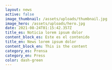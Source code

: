 ```yaml
---
layout: news
active: false
image_thumbnail: /assets/uploads/thumbnail.jpg
image_hero: /assets/uploads/hero.jpg
date: 2021-08-24T01:15:42.357Z
title_es: Noticia lorem ipsum dolor
content_block_es: Este es el contenido
title_en: News lorem ipsum dolor
content_block_en: This is the content
category_es: Prensa
category_en: Press
color: dash-green
---
```

